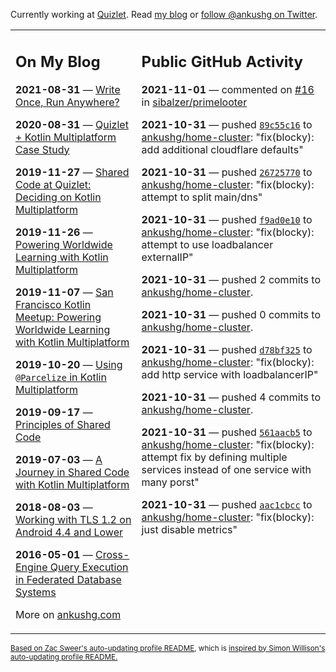 Currently working at [Quizlet](https://quizlet.com/). Read [my blog](https://ankushg.com/) or [follow @ankushg on Twitter](https://twitter.com/ankushg).

<table><tr><td valign="top" width="40%">

## On My Blog
<!-- blog starts -->
**2021-08-31** — [Write Once, Run Anywhere?](https://ankushg.com/posts/write-once-run-anywhere-increment/)

**2020-08-31** — [Quizlet + Kotlin Multiplatform Case Study](https://ankushg.com/posts/quizlet-kotlin-multiplatform-case-study/)

**2019-11-27** — [Shared Code at Quizlet: Deciding on Kotlin Multiplatform](https://ankushg.com/posts/shared-code-kotlin-multiplatform/)

**2019-11-26** — [Powering Worldwide Learning with Kotlin Multiplatform](https://ankushg.com/speaking/droidcon-sf-2019)

**2019-11-07** — [San Francisco Kotlin Meetup: Powering Worldwide Learning with Kotlin Multiplatform](https://ankushg.com/speaking/sf-kotlin-meetup-2019)

**2019-10-20** — [Using `@Parcelize` in Kotlin Multiplatform](https://ankushg.com/posts/multiplatform-parcelize/)

**2019-09-17** — [Principles of Shared Code](https://ankushg.com/speaking/denver-startup-week-2019)

**2019-07-03** — [A Journey in Shared Code with Kotlin Multiplatform](https://ankushg.com/speaking/droidcon-berlin-2019)

**2018-08-03** — [Working with TLS 1.2 on Android 4.4 and Lower](https://ankushg.com/posts/tls-1.2-on-android/)

**2016-05-01** — [Cross-Engine Query Execution in Federated Database Systems](https://ankushg.com/projects/thesis)
<!-- blog ends -->
More on [ankushg.com](https://ankushg.com/)
</td><td valign="top" width="60%">

## Public GitHub Activity
<!-- githubActivity starts -->
**2021-11-01** — commented on [#16](https://github.com/sibalzer/primelooter/issues/16#issuecomment-956397555) in [sibalzer/primelooter](https://api.github.com/repos/sibalzer/primelooter)

**2021-10-31** — pushed [`89c55c16`](https://github.com/ankushg/home-cluster/commit/89c55c16d6ea6077f8526fa435159c0106685904) to [ankushg/home-cluster](https://api.github.com/repos/ankushg/home-cluster): "fix(blocky): add additional cloudflare defaults"

**2021-10-31** — pushed [`26725770`](https://github.com/ankushg/home-cluster/commit/2672577073a1dcc792c5fd672b4a241d6cdc2605) to [ankushg/home-cluster](https://api.github.com/repos/ankushg/home-cluster): "fix(blocky): attempt to split main/dns"

**2021-10-31** — pushed [`f9ad0e10`](https://github.com/ankushg/home-cluster/commit/f9ad0e10d0832a42f5864f97f65e9d8a260d538b) to [ankushg/home-cluster](https://api.github.com/repos/ankushg/home-cluster): "fix(blocky): attempt to use loadbalancer externalIP"

**2021-10-31** — pushed 2 commits to [ankushg/home-cluster](https://api.github.com/repos/ankushg/home-cluster).

**2021-10-31** — pushed 0 commits to [ankushg/home-cluster](https://api.github.com/repos/ankushg/home-cluster).

**2021-10-31** — pushed [`d78bf325`](https://github.com/ankushg/home-cluster/commit/d78bf3254c57d5c204b8266d9a33d56d6739bdf1) to [ankushg/home-cluster](https://api.github.com/repos/ankushg/home-cluster): "fix(blocky): add http service with loadbalancerIP"

**2021-10-31** — pushed 4 commits to [ankushg/home-cluster](https://api.github.com/repos/ankushg/home-cluster).

**2021-10-31** — pushed [`561aacb5`](https://github.com/ankushg/home-cluster/commit/561aacb586a7116fd3bc601be0c0eaddf6a2a361) to [ankushg/home-cluster](https://api.github.com/repos/ankushg/home-cluster): "fix(blocky): attempt fix by defining multiple services instead of one service with many porst"

**2021-10-31** — pushed [`aac1cbcc`](https://github.com/ankushg/home-cluster/commit/aac1cbccc2435b894b9a085d3e36aafef47388dc) to [ankushg/home-cluster](https://api.github.com/repos/ankushg/home-cluster): "fix(blocky): just disable metrics"
<!-- githubActivity ends -->
</td></tr></table>

<sub><a href="https://github.com/ZacSweers/ZacSweers">Based on Zac Sweer's auto-updating profile README</a>, which is <a href="https://simonwillison.net/2020/Jul/10/self-updating-profile-readme/">inspired by Simon Willison's auto-updating profile README.</a></sub>